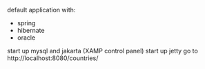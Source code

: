 default application with:
- spring
- hibernate
- oracle

start up mysql and jakarta (XAMP control panel)
start up jetty
go to http://localhost:8080/countries/